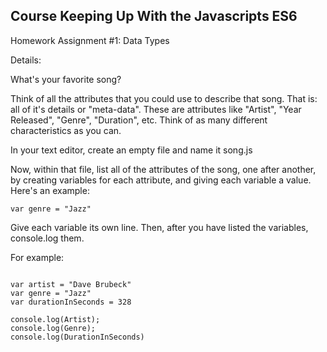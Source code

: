 ## Course Keeping Up With the Javascripts ES6

Homework Assignment #1: Data Types


Details:
 
What's your favorite song?

Think of all the attributes that you could use to describe that song. That is: all of it's details or "meta-data". These are attributes like "Artist", "Year Released", "Genre", "Duration", etc. Think of as many different characteristics as you can.

In your text editor, create an empty file and name it song.js

Now, within that file, list all of the attributes of the song, one after another, by creating variables for each attribute, and giving each variable a value. Here's an example:

```
var genre = "Jazz"

```

Give each variable its own line. Then, after you have listed the variables, console.log them.

 For example:

```

var artist = "Dave Brubeck"
var genre = "Jazz"
var durationInSeconds = 328

console.log(Artist);
console.log(Genre);
console.log(DurationInSeconds)